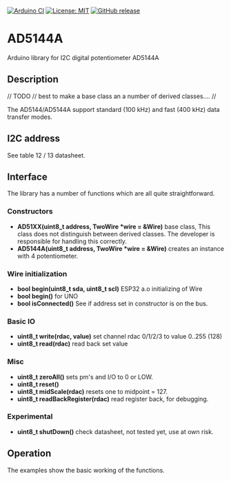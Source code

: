 
[![Arduino CI](https://github.com/RobTillaart/AD5144A/workflows/Arduino%20CI/badge.svg)](https://github.com/marketplace/actions/arduino_ci)
[![License: MIT](https://img.shields.io/badge/license-MIT-green.svg)](https://github.com/RobTillaart/AD5144A/blob/master/LICENSE)
[![GitHub release](https://img.shields.io/github/release/RobTillaart/AD5144A.svg?maxAge=3600)](https://github.com/RobTillaart/AD5144A/releases)


# AD5144A

Arduino library for I2C digital potentiometer AD5144A


## Description


// TODO 
// best to make a base class an a number of derived classes....
// 

The AD5144/AD5144A support standard (100 kHz) and fast
(400 kHz) data transfer modes.


## I2C address

See table 12 / 13 datasheet.

## Interface

The library has a number of functions which are all quite straightforward.


### Constructors

- **AD51XX(uint8_t address, TwoWire \*wire = &Wire)** base class, 
This class does not distinguish between derived classes.
The developer is responsible for handling this correctly.
- **AD5144A(uint8_t address, TwoWire \*wire = &Wire)** 
creates an instance with 4 potentiometer.


### Wire initialization

- **bool begin(uint8_t sda, uint8_t scl)** ESP32 a.o initializing of Wire
- **bool begin()** for UNO
- **bool isConnected()** See if address set in constructor is on the bus.


### Basic IO

- **uint8_t write(rdac, value)** set channel rdac 0/1/2/3 to value 0..255 (128)
- **uint8_t read(rdac)** read back set value


### Misc

- **uint8_t zeroAll()** sets pm's and I/O to 0 or LOW.
- **uint8_t reset()** 
- **uint8_t midScale(rdac)** resets one to midpoint = 127.
- **uint8_t readBackRegister(rdac)** read register back, for debugging.


### Experimental

- **uint8_t shutDown()** check datasheet, not tested yet, use at own risk.


## Operation

The examples show the basic working of the functions.
